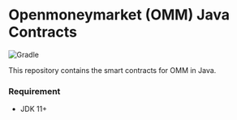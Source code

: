 # Openmoneymarket (OMM) Java Contracts

![Gradle](https://img.shields.io/badge/gradle-7.2-blue)

This repository contains the smart contracts for OMM in Java.

### Requirement
- JDK 11+
